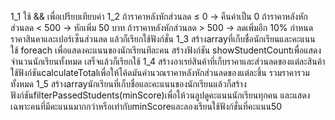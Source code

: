 1_1 
ใช้ && เพื่อเปรียบเทียบค่า
1_2
ถ้าราคาหลังหักส่วนลด ≤ 0 → คืนค่าเป็น 0 ถ้าราคาหลังหักส่วนลด < 500 → หักเพิ่ม 50 บาท ถ้าราคาหลังหักส่วนลด > 500 → ลดเพิ่มอีก 10%
กำหนดราคาสินคาและเปอร์เซ็นส่วนลด แล้วก็เรียกใช้ฟังก์ชั่น
1_3
สร้างarrayที่เก็บชื่อนักเรียนและคะแนน ใช้ foreach เพื่อแสดงคะแนนของนักเรียนทีละคน สร้างฟังก์ชัน showStudentCountเพื่อแสดงจำนวนนักเรียนทั้งหมด เสร็จแล้วก็เรียกใช้
1_4
สร้างอาเรย์สินค้าที่เก็บราคาและส่วนลดของแต่ละสินค้าใช้ฟังก์ชันcalculateTotalเพื่อให้โค้ดมันคำนวณราคาหลังหักส่วนลดของแต่ละชิ้น
รวมราคารวมทั้งหมด
1_5
สร้างarrayนักเรียนที่เก็บชื่อและคะแนนของนักเรียนแล้วก็สร้างฟังก์ชันfilterPassedStudents(minScore)เพื่อให้วนลูปดูคะแนนนักเรียนทุกคน
และแสดงเฉพาะคนที่มีคะแนนมากกว่าหรือเท่ากับminScoreและลองเรียนใช้ฟังก์ชั่นที่คะแนน50
